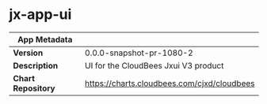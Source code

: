 # jx-app-ui

|App Metadata||
|---|---|
| **Version** | 0.0.0-snapshot-pr-1080-2 |
| **Description** | UI for the CloudBees Jxui V3 product |
| **Chart Repository** | https://charts.cloudbees.com/cjxd/cloudbees |
